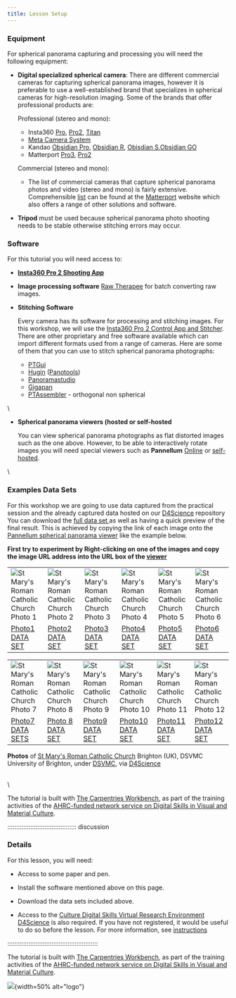 ```yaml
---
title: Lesson Setup
---
```

<!--
FIXME: Setup instructions live in this document. Please specify the tools and
the data sets the Learner needs to have installed.
-->





### Equipment

For spherical panorama capturing and processing you will need the following equipment:

- **Digital specialized spherical camera**: There are different commercial cameras for capturing spherical panorama images, however it is preferable to use a well-established brand that specializes in spherical cameras for high-resolution imaging. Some of the brands that offer professional products are:

  Professional (stereo and mono):
  * Insta360 [Pro](https://www.insta360.com/product/insta360-pro/), [Pro2](https://www.insta360.com/product/insta360-pro2/), [Titan](https://www.insta360.com/product/insta360-titan/)
  * [Meta Camera System](https://meta-camera.io/)
  * Kandao [Obsidian Pro](https://www.kandaovr.com/Obsidian-Pro/), [Obsidian R](https://www.kandaovr.com/obsidian-s-r/), [Obisdian S](https://www.kandaovr.com/obsidian-s-r/),[Obsidian GO](https://www.kandaovr.com/obsidian-go/)
  * Matterport [Pro3](https://matterport.com/en-gb/pro3), [Pro2](https://matterport.com/en-gb/pro2)
  
  Commercial (stereo and mono):
  * The list of commercial cameras that capture spherical panorama photos and video (stereo and mono) is fairly extensive. Comprehensible [list](https://matterport.com/cameras/360-cameras) can be found at the [Matterport](https://matterport.com/en-gb) website which also offers a range of other solutions and software.

-	**Tripod** must be used because spherical panorama photo shooting needs to be stable otherwise stitching errors may occur.





### Software

For this tutorial you will need access to:

-	[**Insta360 Pro 2 Shooting App**](https://www.insta360.com/download/insta360-pro2)

- **Image processing software**
  [Raw Therapee](https://www.rawtherapee.com/) for batch converting raw images. 

- **Stitching Software**
  
  Every camera has its software for processing and stitching images. For this workshop, we will use the [Insta360 Pro 2 Control App and Stitcher](https://www.insta360.com/download/insta360-pro2). There are other proprietary and free software available which can import different formats used from a range of cameras. Here are some of them that you can use to stitch spherical panorama photographs:

  - [PTGui](https://ptgui.com/)
  - [Hugin](https://hugin.sourceforge.io/) ([Panotools](https://panotools.sourceforge.net/))
  - [Panoramastudio](https://www.tshsoft.de/en/panostudiopro_index)
  - [Gigapan](https://gigapan.com/)
  - [PTAssembler](https://www.tawbaware.com/ptasmblr.htm) - orthogonal non spherical

\

- **Spherical panorama viewers (hosted or self-hosted**

  You can view spherical panorama photographs as flat distorted images such as the one above. However, to be able to interactively rotate images you will need special viewers such as **Pannellum** [Online](https://pannellum.org/documentation/overview/tutorial/) or [self-hosted](https://pannellum.org/download/).

    
\

### Examples Data Sets

For this workshop we are going to use data captured from the practical session and the already captured data hosted on our [D4Science](https://services.d4science.org/) repository
You can download the [full data set ](https://data.d4science.org/shub/E_KzdpRzNsanZFN1BQbElNdXVEaTMvZEVueW5xalA2cHBvcEx3WnJXYy91Z1Mwd1ozRm5TNzVZNUZyVGg2NHY4Ng==) as well as having a quick preview of the final result. This is achieved by copying the link of each image onto the [Pannellum spherical panorama viewer](https://pannellum.org/documentation/overview/tutorial/) like the example below.

**First try to experiment by Right-clicking on one of the images and copy the image URL address into the URL box of the [viewer](https://pannellum.org/documentation/overview/tutorial/)**


|   |   |   |   |   |   |
|---|---|---|---|---|---|
| ![St Mary's Roman Catholic Church Photo 1](https://data.d4science.org/shub/E_dUl6d3g0ajlLZ01uUW5PMzVLQkF2N3h6dUlBdDgxcXliVUZHeTF5ZTdzNTIxTFRZNzVPRVZRNUU3L1dLdWJNMw==) | ![St Mary's Roman Catholic Church Photo 2](https://data.d4science.org/shub/E_QVloZGdYcGdQUE02TSs0dXIvY2ROS01oay9VcWRoem0xdElVRkJhc1BNQ09LOVNOaVN0aWEwK0g1T1BBZWxUWA==) | ![St Mary's Roman Catholic Church Photo 3](https://data.d4science.org/shub/E_WStiaGJIM1lIa0VodFR5OTV2OU5OencyUGRvNzVFY3plaTRha1YzdWlXTkNrQ2hYSys2Y2pzWHJuUU9GLytxag==) | ![St Mary's Roman Catholic Church Photo 4](https://data.d4science.org/shub/E_TXNJam1LdGlKdDREVHIrYXRudHJwMjVWV0NpSTBPMTFuaW0xQ2pSRWtuMW9ua3YwaEoxNi9DNXpjNVkyUGdMSw==) | ![St Mary's Roman Catholic Church Photo 5](https://data.d4science.org/shub/E_cDk0WWN1d0xGYnZmRDZRN0lxNjMvUThpVzRzUGNzVGNEMVNqM3h3akZjQW02NFYra2JmMEpUUytsR25FN3U1Ug==) | ![St Mary's Roman Catholic Church Photo 6](https://data.d4science.org/shub/E_WTVUOXczWC9aRFhKUTVKSVJKQ3F1bjVDM3BiWjROMFMwTnJBemtneXJVckl1ZTJHRjB6S29xWWtBOFFDWlNDTQ==) |
| [Photo1 DATA SET](https://data.d4science.org/shub/E_ZUxzNHBhMi9Hb2ZINnZkNU1pQzA5K1dJMm4rL2VTY1JURkttbEoySGJzMGNUU2lWV0k2MGQwY1JhRXYzamlweQ==) | [Photo2 DATA SET](https://data.d4science.org/shub/E_ZXVQcnVKS3l3Qjg5S2N1MmNSdDlWanIvQkt6djVaV1RrS2pYOTlkUGlaQjNLTEhadkZSbGZZaDA5SVVwZHovdQ==) | [Photo3 DATA SET](https://data.d4science.org/shub/E_ZWNWdHFzam95UEp1cm5PZEFMSWhNTlE5allSekNNVi9Ya2VHNWp4eEVRSXZWeEdyM3FXZU5VNXpvWTZRNGhUYg==) | [Photo4 DATA SET](https://data.d4science.org/shub/E_ZE5TR2xxUzhqY2RpVGR2WUhTLy93S3cyNkFEbmE0Z1hQK3ZiOEViZ3p0bjd0ZVk2RDZ1aFRWckpZNVM3RGRxSw==) | [Photo5 DATA SET](https://data.d4science.org/shub/E_MXYrWWxYZVZnRlRaZjF6bno5dlBHL0pVN3p3VEpVUmN5aFUxbHNIdG95ZVVseVhOZUJZSzVZS0FsVVRVMC90MA==) | [Photo6 DATA SET](https://data.d4science.org/shub/E_cnJ6VExPd01NL3pjT05Cc3daNmRUM2Jxdm1YVkpzVEdTajVsS1pVLzl5by9DcFRjRHZOMTAxbUI3RHZOYkkzTg==) |

|   |   |   |   |   |   |
|---|---|---|---|---|---|
| ![St Mary's Roman Catholic Church Photo 7](https://data.d4science.org/shub/E_ejF3SjUzSEVnWk9CR3NVWUQvVkNPaHJjSG8vUWpGaVlnc2tKTm1kQ3M0YklRenJUQ2VHZlcyNW5PTmdteEhxQQ==) | ![St Mary's Roman Catholic Church Photo 8](https://data.d4science.org/shub/E_NUVmaUdWSmF2VWQzSUp2VnFmVHNKNXV1SjBBUXBtNUZGOTNLNDJSTUMyM2t2QTM5UXhINTZpcE50Tmx2aDV4cg==) | ![St Mary's Roman Catholic Church Photo 9](https://data.d4science.org/shub/E_ZVJmWVlZS2tPckJuOXpGS043WjMzL2V6MVdjb2lIWk14VUd4VFBzcnJ5eDJBdnEya21UNm5oSytydXVkcmRwNA==) | ![St Mary's Roman Catholic Church Photo 10](https://data.d4science.org/shub/E_ckVhMElvZ01RdmYzYVpwUXNteHZ2cVljeHJlY282cUkwSVFXT2NHdWI2T1RGcE5NZE9XTnhCRWxIU2FoOW1abg==) | ![St Mary's Roman Catholic Church Photo 11](https://data.d4science.org/shub/E_SUJGaVBPcXE1Ukxnby9ickEyK2MxOCtsOEZ3bFpPL0lSaDBCZi9QbGpRaUdzV05SbURJZnJPMFY3N1JPS0FUdQ==) | ![St Mary's Roman Catholic Church Photo 12](https://data.d4science.org/shub/E_VmwvTjhRNEkwaUd5UzdkV21wZWFqZ2Y2eFBjUXI1TXcxVnNRcy9mMFVaYW9ibzVRUTFJMWhGdlRMUE9heHZxNw==)|
|[Photo7 DATA SETS](https://data.d4science.org/shub/E_UDZTa01hSTNIVnZuWkFZRkk3d0lyU1g3cU8vdEoyK055STF3VW1kRDRkK2FuVjM0aWtvQTZhUFZraGtXQUlDdA==) | [Photo 8 DATA SET](https://data.d4science.org/shub/E_MnBsSk05Y0FHeHdhbTliek9PNHU1SjlGamxkYSs3ZVBEOWVWMzB6bnVZdzlQeG9uc1Zib3ViVzRwRW52S0dJZQ==) | [Photo9 DATA SET](https://data.d4science.org/shub/E_aHJTcERBUlJwZk5YMGtQK0Qva3Z0STlVWmMxNUZ1V1BIaUdQNEU4a25rdkNNRkxmd1pSSjBjbnZEQXN5ZVFVcA==) | [Photo10 DATA SET](https://data.d4science.org/shub/E_azM1YzNpdkM1U0Z0WVBhUkYydWpBRDRrblBkS1dDWnBaL1l5UGdyNVVZSUNmSERTUnF1VDN3WFVDOE1WTGJNSQ==) | [Photo11 DATA SET](https://data.d4science.org/shub/E_Y28vVmFWUmRlOFBkVzlYSGcwWEV1Z05maHdnUFViS3pOb2JVNW5Ua3gzOHlqdGtXVmcwS09MNzlHc2huNmlCMQ==) | [Photo12 DATA SET](https://data.d4science.org/shub/E_QVl2K2hBVkFxZFFPS004cFpzcmRUMWtIYkFwNG11bGkxZjRqMEMrWFU0MGppM1pBQ3N1Z3Z3alM1TDFxbGFDdQ==) |


**Photos** of [St Mary's Roman Catholic Church](https://maps.app.goo.gl/giyXNK7kP4z5ohUK8) Brighton (UK), DSVMC University of Brighton, under [DSVMC](https://culturedigitalskills.org/), via [D4Science](https://services.d4science.org/)


\
\


The tutorial is built with [The Carpentries Workbench](https://carpentries.github.io/sandpaper-docs/), as part of the training activities of the [AHRC-funded network service on Digital Skills in Visual and Material Culture](https://www.culturedigitalskills.org).


::::::::::::::::::::::::::::::::::::::: discussion

### Details

For this lesson, you will need:

- Access to some paper and pen.

- Install the software mentioned above on this page.

- Download the data sets included above.

- Access to the [Culture Digital Skills Virtual Research Environment D4Science](https://services.d4science.org/group/culturedigitalskills) is also 
required. If you have not registered, it would be useful to do so before
the lesson. For more information, see [instructions](https://universityofbrighton.github.io/2023-fair-multidimensional-media/virtual-research-environment.html#virtual-research-environments-vre)

:::::::::::::::::::::::::::::::::::::::::::::::::::

The tutorial is built with [The Carpentries Workbench](https://carpentries.github.io/sandpaper-docs/), as part of the training activities of the [AHRC-funded network service on Digital Skills in Visual and Material Culture](https://www.culturedigitalskills.org). 


![](../episodes/fig/colorlogo_centre.png){width=50% alt="logo"}

